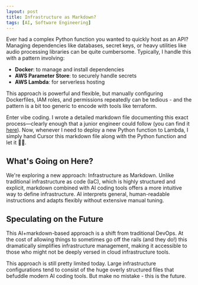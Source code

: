 ```yaml
---
layout: post
title: Infrastructure as Markdown?
tags: [AI, Software Engineering]
---
```

<script> 
  (function(i,s,o,g,r,a,m){i['GoogleAnalyticsObject']=r;i[r]=i[r]||function(){
  (i[r].q=i[r].q||[]).push(arguments)},i[r].l=1*new Date();a=s.createElement(o),
  m=s.getElementsByTagName(o)[0];a.async=1;a.src=g;m.parentNode.insertBefore(a,m)
  })(window,document,'script','https://www.google-analytics.com/analytics.js','ga');

  ga('create', 'UA-82391879-1', 'auto');
  ga('send', 'pageview');

</script>

Ever had a complex Python function you wanted to quickly host as an API? Managing dependencies like databases, secret keys, or heavy utilities like audio processing libraries can be quite cumbersome. Typically, I handle this with a pattern involving:

- **Docker**: to manage and install dependencies
- **AWS Parameter Store**: to securely handle secrets
- **AWS Lambda**: for serverless hosting

This approach is powerful and flexible, but manually configuring Dockerfiles, IAM roles, and permissions repeatedly can be tedious - and the pattern is a bit too generic to encode with tools like terraform.

Enter vibe coding. I wrote a detailed markdown file documenting this exact process—clearly enough that a junior engineer could follow (you can find it [here](https://github.com/dshieble/method_to_lambda_prompt/blob/main/guidelines.md)). Now, whenever I need to deploy a new Python function to Lambda, I simply hand Cursor this markdown file along with the Python function and let it 🧑‍🍳.

## What's Going on Here?

We're exploring a new approach: Infrastructure as Markdown. Unlike traditional infrastructure as code (IaC), which is highly structured and explicit, markdown combined with AI coding tools offers a more intuitive way to define infrastructure. AI interprets general, human-readable instructions and adapts flexibly without extensive manual tuning.

## Speculating on the Future

This AI+markdown-based approach is a shift from traditional DevOps. At the cost of allowing things to sometimes go off the rails (and they do!) this dramatically simplifies infrastructure management, making it accessible to those who might not be deeply versed in cloud infrastructure tools.

This approach is still pretty limited today. Large infrastructure configurations tend to consist of the huge overly structured files that befuddle modern AI coding tools. But make no mistake - this is the future.

